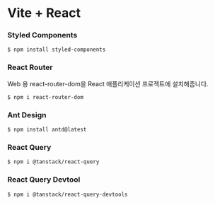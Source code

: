 # Vite + React

### Styled Components

`$ npm install styled-components`

### React Router

Web 용 react-router-dom을 React 애플리케이션 프로젝트에 설치해줍니다.

`$ npm i react-router-dom`

### Ant Design

`$ npm install antd@latest`

### React Query

`$ npm i @tanstack/react-query`

### React Query Devtool

`$ npm i @tanstack/react-query-devtools`
